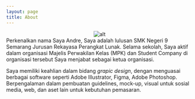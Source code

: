 ```yaml
---
layout: page
title: About
---
```


<span style="display:block;text-align:center">![alt](https://i.postimg.cc/qqyscFdr/6506-Missing-Filename-File.jpg)</span>
Perkenalkan nama Saya Andre, Saya adalah lulusan SMK Negeri 9 Semarang Jurusan Rekayasa Perangkat Lunak. Selama sekolah,
Saya aktif dalam organisasi Majelis Perwakilan Kelas (MPK) dan Student Company di organisasi tersebut Saya menjabat sebagai
ketua organisasi.

Saya memiliki keahlian dalam bidang <i>grapic design</i>, dengan menguasai berbagai software seperti Adobe Illustrator, Figma, Adobe Photoshop. Berpengalaman dalam pembuatan guidelines, mock-up, visual untuk sosial media, web, dan aset lain untuk kebutuhan pemasaran.
